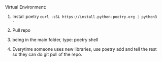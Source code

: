 Virtual Environment:

1. Install poetry 
`curl -sSL https://install.python-poetry.org | python3 -`
2. Pull repo

3. being in the main folder, type: poetry shell

4. Everytime someone uses new libraries, use poetry add and tell the rest so they can do git pull of the repo.

